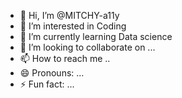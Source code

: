 - 👋 Hi, I’m @MITCHY-a11y
- 👀 I’m interested in Coding
- 🌱 I’m currently learning Data science 
- 💞️ I’m looking to collaborate on ...
- 📫 How to reach me ..
- 😄 Pronouns: ...
- ⚡ Fun fact: ...

<!---
MITCHY-a11y/MITCHY-a11y is a ✨ special ✨ repository because its `README.md` (this file) appears on your GitHub profile.
You can click the Preview link to take a look at your changes.
--->
